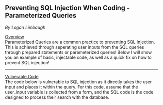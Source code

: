## Preventing SQL Injection When Coding - Parameterized Queries
*By Logan Limbaugh*

<ins>Overview</ins><br>
Parameterized Queries are a common practice to preventing SQL Injection. This is achieved through seperating user inputs from the SQL queries through prepared statements or parameterized queries! Below I will show you an example of basic, injectable code, as well as a quick fix on how to prevent SQL injection!

---
<ins>Vulnerable Code</ins><br>
The code below is vulnerable to SQL injection as it directly takes the user input and places it within the query. For this code, assume that the user_input variable is collected from a form, and the SQL code is the code designed to process their search with the database.

